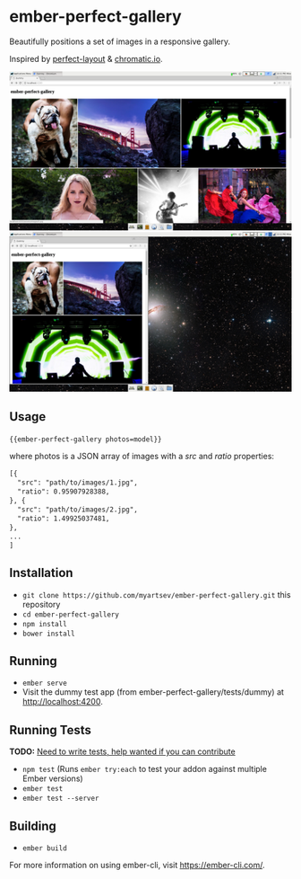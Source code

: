 # ember-perfect-gallery

Beautifully positions a set of images in a responsive gallery.

Inspired by [perfect-layout](https://medium.com/swlh/in-search-of-the-perfect-image-gallery-34f46f7615a1) & [chromatic.io](www.chromatic.io).

![](docs/dummy_full_screen.png)
![](docs/dummy_resized.png)

## Usage

`{{ember-perfect-gallery photos=model}}`

where photos is a JSON array of images with a _src_ and _ratio_ properties:

```
[{
  "src": "path/to/images/1.jpg",
  "ratio": 0.95907928388,
}, {
  "src": "path/to/images/2.jpg",
  "ratio": 1.49925037481,
},
...
]
```

## Installation

- `git clone https://github.com/myartsev/ember-perfect-gallery.git` this repository
- `cd ember-perfect-gallery`
- `npm install`
- `bower install`

## Running

- `ember serve`
- Visit the dummy test app (from ember-perfect-gallery/tests/dummy) at <http://localhost:4200>.

## Running Tests

**TODO:** [Need to write tests, help wanted if you can contribute](https://github.com/myartsev/ember-perfect-gallery/issues/1)

- `npm test` (Runs `ember try:each` to test your addon against multiple Ember versions)
- `ember test`
- `ember test --server`

## Building

- `ember build`

For more information on using ember-cli, visit <https://ember-cli.com/>.
